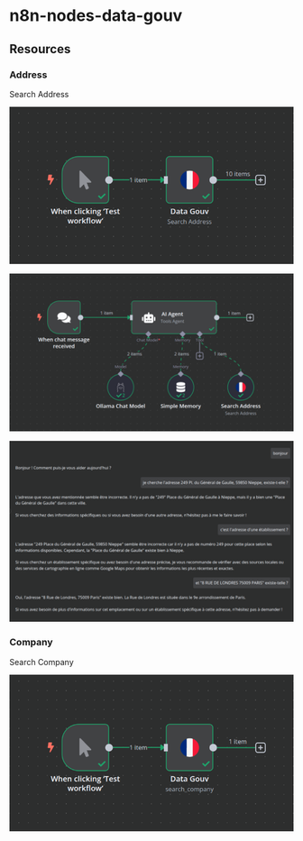 # n8n-nodes-data-gouv

## Resources

### Address

Search Address

![search_address.png](docs/search_address.png)

![search_address_agent.png](docs/search_address_agent.png)

![search_address_agent_result.png](docs/search_address_agent_result.png)

### Company

Search Company

![search_company.png](docs/search_company.png)

